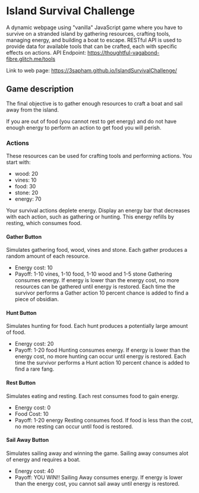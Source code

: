 # Island Survival Challenge
A dynamic webpage using "vanilla" JavaScript game where you have to survive on a stranded island by gathering resources, crafting tools, managing energy, and building a boat to escape. RESTful API is used to provide data for available tools that can be crafted, each with specific effects on actions.
API Endpoint: https://thoughtful-vagabond-fibre.glitch.me/tools

Link to web page: https://3sapham.github.io/IslandSurvivalChallenge/

## Game description
The final objective is to gather enough resources to craft a boat and sail away from the island.

If you are out of food (you cannot rest to get energy) and do not have enough energy to perform an action to get food you will perish.

### Actions
These resources can be used for crafting tools and performing actions.
You start with:
- wood: 20
- vines: 10
- food: 30
- stone: 20
- energy: 70

Your survival actions deplete energy. Display an energy bar that decreases with each action, such as gathering or hunting. This energy refills by resting, which consumes food.

#### Gather Button
Simulates gathering food, wood, vines and stone. Each gather produces a random amount of each resource.
- Energy cost: 10
- Payoff: 1-10 vines, 1-10 food, 1-10 wood and 1-5 stone
Gathering consumes energy. If energy is lower than the energy cost, no more resources can be gathered until energy is restored.
Each time the survivor performs a Gather action 10 percent chance is added to find a piece of obsidian.

#### Hunt Button
Simulates hunting for food. Each hunt produces a potentially large amount of food.
- Energy cost: 20
- Payoff: 1-20 food
Hunting consumes energy. If energy is lower than the energy cost, no more hunting can occur until energy is restored.
Each time the survivor performs a Hunt action 10 percent chance is added to find a rare fang.

#### Rest Button
Simulates eating and resting. Each rest consumes food to gain energy.
- Energy cost: 0
- Food Cost: 10
- Payoff: 1-20 energy
Resting consumes food. If food is less than the cost, no more resting can occur until food is restored.

#### Sail Away Button
Simulates sailing away and winning the game. Sailing away consumes alot of energy and requires a boat.
- Energy cost: 40
- Payoff: YOU WIN!!
Sailing Away consumes energy. If energy is lower than the energy cost, you cannot sail away until energy is restored.


